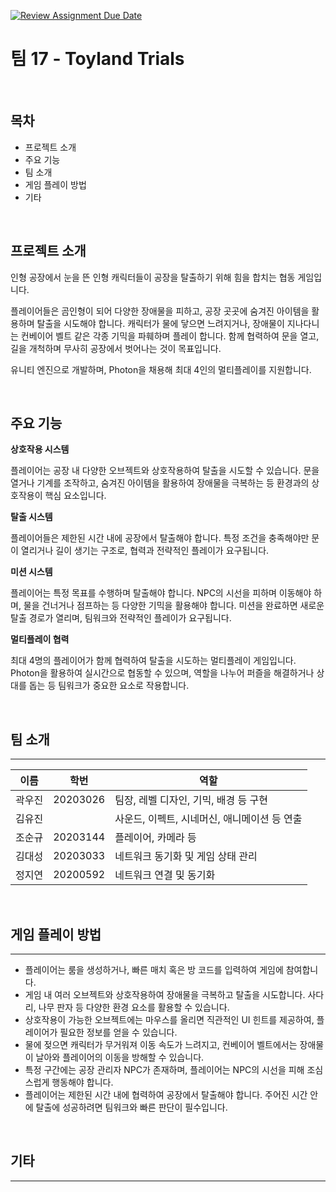 [![Review Assignment Due Date](https://classroom.github.com/assets/deadline-readme-button-22041afd0340ce965d47ae6ef1cefeee28c7c493a6346c4f15d667ab976d596c.svg)](https://classroom.github.com/a/gFPznrUY)
# 팀 17 - Toyland Trials

<br>

## 목차

- 프로젝트 소개
- 주요 기능
- 팀 소개
- 게임 플레이 방법
- 기타

<br>

## 프로젝트 소개

인형 공장에서 눈을 뜬 인형 캐릭터들이 공장을 탈출하기 위해 힘을 합치는 협동 게임입니다.

플레이어들은 곰인형이 되어 다양한 장애물을 피하고, 공장 곳곳에 숨겨진 아이템을 활용하며 탈출을 시도해야 합니다. 캐릭터가 물에 닿으면 느려지거나, 장애물이 지나다니는 컨베이어 벨트 같은 각종 기믹을 파훼하며 플레이 합니다. 함께 협력하여 문을 열고, 길을 개척하며 무사히 공장에서 벗어나는 것이 목표입니다.

유니티 엔진으로 개발하며, Photon을 채용해 최대 4인의 멀티플레이를 지원합니다.

<br>

## 주요 기능

**상호작용 시스템**

플레이어는 공장 내 다양한 오브젝트와 상호작용하여 탈출을 시도할 수 있습니다. 문을 열거나 기계를 조작하고, 숨겨진 아이템을 활용하여 장애물을 극복하는 등 환경과의 상호작용이 핵심 요소입니다.

**탈출 시스템**

플레이어들은 제한된 시간 내에 공장에서 탈출해야 합니다. 특정 조건을 충족해야만 문이 열리거나 길이 생기는 구조로, 협력과 전략적인 플레이가 요구됩니다.

**미션 시스템**

플레이어는 특정 목표를 수행하며 탈출해야 합니다. NPC의 시선을 피하며 이동해야 하며, 물을 건너거나 점프하는 등 다양한 기믹을 활용해야 합니다. 미션을 완료하면 새로운 탈출 경로가 열리며, 팀워크와 전략적인 플레이가 요구됩니다.

**멀티플레이 협력**

최대 4명의 플레이어가 함께 협력하여 탈출을 시도하는 멀티플레이 게임입니다. Photon을 활용하여 실시간으로 협동할 수 있으며, 역할을 나누어 퍼즐을 해결하거나 상대를 돕는 등 팀워크가 중요한 요소로 작용합니다.

<br>

## 팀 소개

---

| 이름 | 학번 | 역할 |
| --- | --- | --- |
| 곽우진 | 20203026 | 팀장, 레벨 디자인, 기믹, 배경 등 구현 |
| 김유진 |  | 사운드, 이펙트, 시네머신, 애니메이션 등 연출 |
| 조순규 | 20203144 | 플레이어, 카메라 등 |
| 김대성 | 20203033 | 네트워크 동기화 및 게임 상태 관리 |
| 정지연 | 20200592 | 네트워크 연결 및 동기화 |

<br>

## 게임 플레이 방법

---

- 플레이어는 룸을 생성하거나, 빠른 매치 혹은 방 코드를 입력하여 게임에 참여합니다.
- 게임 내 여러 오브젝트와 상호작용하여 장애물을 극복하고 탈출을 시도합니다. 사다리, 나무 판자 등 다양한 환경 요소를 활용할 수 있습니다.
- 상호작용이 가능한 오브젝트에는 마우스를 올리면 직관적인 UI 힌트를 제공하여, 플레이어가 필요한 정보를 얻을 수 있습니다.
- 물에 젖으면 캐릭터가 무거워져 이동 속도가 느려지고, 컨베이어 벨트에서는 장애물이 날아와 플레이어의 이동을 방해할 수 있습니다.
- 특정 구간에는 공장 관리자 NPC가 존재하며, 플레이어는 NPC의 시선을 피해 조심스럽게 행동해야 합니다.
- 플레이어는 제한된 시간 내에 협력하여 공장에서 탈출해야 합니다. 주어진 시간 안에 탈출에 성공하려면 팀워크와 빠른 판단이 필수입니다.

<br>

## 기타

---
